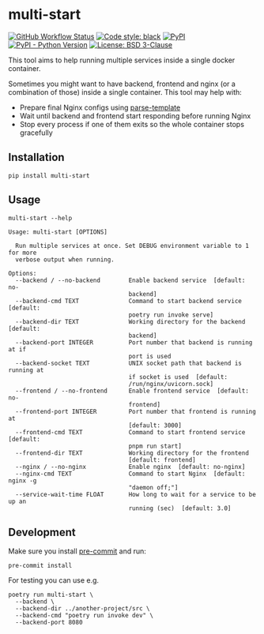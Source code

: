 # multi-start

[![GitHub Workflow Status](https://img.shields.io/github/actions/workflow/status/ioxiocom/multi-start/publish.yaml)](https://github.com/ioxiocom/multi-start/actions/workflows/publish.yaml)
[![Code style: black](https://img.shields.io/badge/code%20style-black-000000.svg)](https://github.com/psf/black)
[![PyPI](https://img.shields.io/pypi/v/multi-start)](https://pypi.org/project/multi-start/)
[![PyPI - Python Version](https://img.shields.io/pypi/pyversions/multi-start)](https://pypi.org/project/multi-start/)
[![License: BSD 3-Clause](https://img.shields.io/pypi/l/multi-start)](https://opensource.org/license/bsd-3-clause/)

This tool aims to help running multiple services inside a single docker container.

Sometimes you might want to have backend, frontend and nginx (or a combination of those)
inside a single container. This tool may help with:

- Prepare final Nginx configs using
  [parse-template](https://github.com/cocreators-ee/parse-template)
- Wait until backend and frontend start responding before running Nginx
- Stop every process if one of them exits so the whole container stops gracefully

## Installation

```shell
pip install multi-start
```

## Usage

```
multi-start --help

Usage: multi-start [OPTIONS]

  Run multiple services at once. Set DEBUG environment variable to 1 for more
  verbose output when running.

Options:
  --backend / --no-backend        Enable backend service  [default: no-
                                  backend]
  --backend-cmd TEXT              Command to start backend service  [default:
                                  poetry run invoke serve]
  --backend-dir TEXT              Working directory for the backend  [default:
                                  backend]
  --backend-port INTEGER          Port number that backend is running at if
                                  port is used
  --backend-socket TEXT           UNIX socket path that backend is running at
                                  if socket is used  [default:
                                  /run/nginx/uvicorn.sock]
  --frontend / --no-frontend      Enable frontend service  [default: no-
                                  frontend]
  --frontend-port INTEGER         Port number that frontend is running at
                                  [default: 3000]
  --frontend-cmd TEXT             Command to start frontend service  [default:
                                  pnpm run start]
  --frontend-dir TEXT             Working directory for the frontend
                                  [default: frontend]
  --nginx / --no-nginx            Enable nginx  [default: no-nginx]
  --nginx-cmd TEXT                Command to start Nginx  [default: nginx -g
                                  "daemon off;"]
  --service-wait-time FLOAT       How long to wait for a service to be up an
                                  running (sec)  [default: 3.0]
```

## Development

Make sure you install [pre-commit](https://pre-commit.com/#install) and run:

```shell
pre-commit install
```

For testing you can use e.g.

```shell
poetry run multi-start \
  --backend \
  --backend-dir ../another-project/src \
  --backend-cmd "poetry run invoke dev" \
  --backend-port 8080
```
